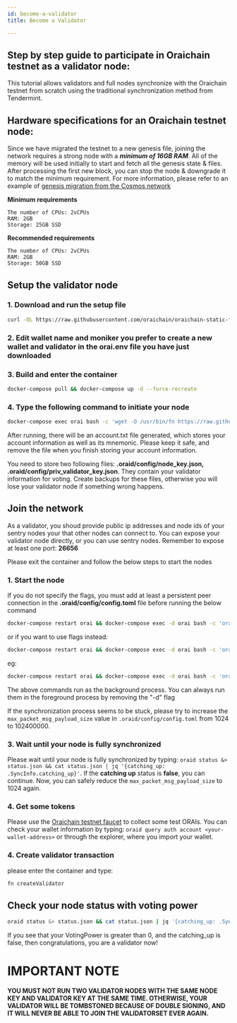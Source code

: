 ```yaml
---
id: become-a-validator
title: Become a Validator

---
```


## Step by step guide to participate in Oraichain testnet as a validator node:

This tutorial allows validators and full nodes synchronize with the Oraichain testnet from scratch using the traditional synchronization method from Tendermint.

## Hardware specifications for an Oraichain testnet node:

Since we have migrated the testnet to a new genesis file, joining the network requires a strong node with a ***minimum of 16GB RAM***. All of the memory will be used initially to start and fetch all the genesis state & files. After processing the first new block, you can stop the node & downgrade it to match the minimum requirement. For more information, please refer to an example of [genesis migration from the Cosmos network](https://github.com/cosmos/gaia/blob/main/docs/migration/cosmoshub-3.md)

**Minimum requirements**

```
The number of CPUs: 2vCPUs
RAM: 2GB
Storage: 25GB SSD
```

**Recommended requirements**

```
The number of CPUs: 2vCPUs
RAM: 2GB
Storage: 50GB SSD
```

## Setup the validator node

### 1. Download and run the setup file

```bash
curl -OL https://raw.githubusercontent.com/oraichain/oraichain-static-files/master/testnet-static-files/setup.sh && chmod +x ./setup.sh && ./setup.sh
```

### 2. Edit wallet name and moniker you prefer to create a new wallet and validator in the orai.env file you have just downloaded

### 3. Build and enter the container

```bash
docker-compose pull && docker-compose up -d --force-recreate
```

### 4. Type the following command to initiate your node

```bash
docker-compose exec orai bash -c 'wget -O /usr/bin/fn https://raw.githubusercontent.com/oraichain/oraichain-static-files/master/testnet-static-files/fn.sh && chmod +x /usr/bin/fn' && docker-compose exec orai fn init
```

After running, there will be an account.txt file generated, which stores your account information as well as its mnemonic. Please keep it safe, and remove the file when you finish storing your account information.

You need to store two following files: **.oraid/config/node_key.json, .oraid/config/priv_validator_key.json**. They contain your validator information for voting. Create backups for these files, otherwise you will lose your validator node if something wrong happens.

## Join the network

As a validator, you shoud provide public ip addresses and node ids of your sentry nodes your that other nodes can connect to. You can expose your validator node directly, or you can use sentry nodes. Remember to expose at least one port: **26656**

Please exit the container and follow the below steps to start the nodes

### 1. Start the node

If you do not specify the flags, you must add at least a persistent peer connection in the **.oraid/config/config.toml** file before running the below command

```bash
docker-compose restart orai && docker-compose exec -d orai bash -c 'oraivisor start'
```

or if you want to use flags instead:

```bash
docker-compose restart orai && docker-compose exec -d orai bash -c 'oraivisor start --p2p.pex false --p2p.persistent_peers "<node-id1>@<ip-address1>:26656,<node-id2>@<ip-address2>:26656"'
```

eg: 
```bash
docker-compose restart orai && docker-compose exec -d orai bash -c 'oraivisor start --p2p.pex false --p2p.persistent_peers "826756ec4c4aaa621c71de120ceb19c91925c0f3@1.2.3.4:26656,0baa806b3a4dd17be6e06369d899f140c3897d6e@4.5.6.7:26656"'
```

The above commands run as the background process. You can always run them in the foreground process by removing the "-d" flag

If the synchronization process seems to be stuck, please try to increase the ```max_packet_msg_payload_size``` value in ```.oraid/config/config.toml``` from 1024 to 102400000.

### 3. Wait until your node is fully synchronized

Please wait until your node is fully synchronized by typing: ```oraid status &> status.json && cat status.json | jq '{catching_up: .SyncInfo.catching_up}'```. If the **catching up** status is **false**, you can continue. Now, you can safely reduce the ```max_packet_msg_payload_size``` to 1024 again.

### 4. Get some tokens

Please use the [Oraichain testnet faucet](https://testnet-faucet.web.app/) to collect some test ORAIs.
You can check your wallet information by typing: ```oraid query auth account <your-wallet-address>``` or through the explorer, where you import your wallet.

### 4. Create validator transaction

please enter the container and type:

```bash
fn createValidator
```

## Check your node status with voting power

```bash
oraid status &> status.json && cat status.json | jq '{catching_up: .SyncInfo.catching_up, voting_power: .ValidatorInfo.VotingPower}'
```

If you see that your VotingPower is greater than 0, and the catching_up is false, then congratulations, you are a validator now!

# IMPORTANT NOTE

**YOU MUST NOT RUN TWO VALIDATOR NODES WITH THE SAME NODE KEY AND VALIDATOR KEY AT THE SAME TIME. OTHERWISE, YOUR VALIDATOR WILL BE TOMBSTONED BECAUSE OF DOUBLE SIGNING, AND IT WILL NEVER BE ABLE TO JOIN THE VALIDATORSET EVER AGAIN.**